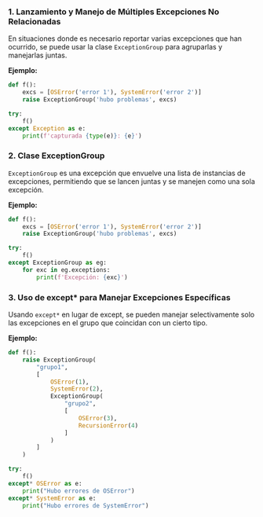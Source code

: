 ### 1. Lanzamiento y Manejo de Múltiples Excepciones No Relacionadas

En situaciones donde es necesario reportar varias excepciones que han ocurrido, se puede usar la clase `ExceptionGroup` para agruparlas y manejarlas juntas.

**Ejemplo:**

```python
def f():
    excs = [OSError('error 1'), SystemError('error 2')]
    raise ExceptionGroup('hubo problemas', excs)

try:
    f()
except Exception as e:
    print(f'capturada {type(e)}: {e}')
```

### 2. Clase ExceptionGroup

`ExceptionGroup` es una excepción que envuelve una lista de instancias de excepciones, permitiendo que se lancen juntas y se manejen como una sola excepción.

**Ejemplo:**

```python
def f():
    excs = [OSError('error 1'), SystemError('error 2')]
    raise ExceptionGroup('hubo problemas', excs)

try:
    f()
except ExceptionGroup as eg:
    for exc in eg.exceptions:
        print(f'Excepción: {exc}')
```

### 3. Uso de except\* para Manejar Excepciones Específicas

Usando `except*` en lugar de except, se pueden manejar selectivamente solo las excepciones en el grupo que coincidan con un cierto tipo.

**Ejemplo:**

```python
def f():
    raise ExceptionGroup(
        "grupo1",
        [
            OSError(1),
            SystemError(2),
            ExceptionGroup(
                "grupo2",
                [
                    OSError(3),
                    RecursionError(4)
                ]
            )
        ]
    )

try:
    f()
except* OSError as e:
    print("Hubo errores de OSError")
except* SystemError as e:
    print("Hubo errores de SystemError")
```

